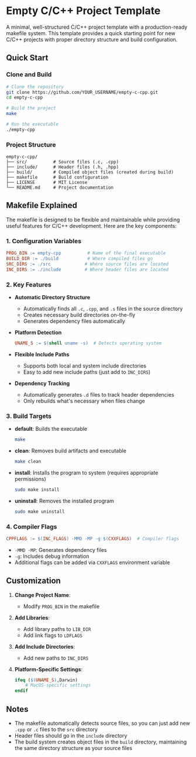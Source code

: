 # Empty C/C++ Project Template

A minimal, well-structured C/C++ project template with a production-ready makefile system. This template provides a quick starting point for new C/C++ projects with proper directory structure and build configuration.

## Quick Start

### Clone and Build

```bash
# Clone the repository
git clone https://github.com/YOUR_USERNAME/empty-c-cpp.git
cd empty-c-cpp

# Build the project
make

# Run the executable
./empty-cpp
```

### Project Structure

```
empty-c-cpp/
├── src/          # Source files (.c, .cpp)
├── include/      # Header files (.h, .hpp)
├── build/        # Compiled object files (created during build)
├── makefile      # Build configuration
├── LICENSE       # MIT License
└── README.md     # Project documentation
```

## Makefile Explained

The makefile is designed to be flexible and maintainable while providing useful features for C/C++ development. Here are the key components:

### 1. Configuration Variables

```makefile
PROG_BIN := empty-cpp          # Name of the final executable
BUILD_DIR := ./build           # Where compiled files go
SRC_DIRS := ./src             # Where source files are located
INC_DIRS := ./include         # Where header files are located
```

### 2. Key Features

- **Automatic Directory Structure**
  - Automatically finds all `.c`, `.cpp`, and `.s` files in the source directory
  - Creates necessary build directories on-the-fly
  - Generates dependency files automatically

- **Platform Detection**
  ```makefile
  UNAME_S := $(shell uname -s)  # Detects operating system
  ```

- **Flexible Include Paths**
  - Supports both local and system include directories
  - Easy to add new include paths (just add to `INC_DIRS`)

- **Dependency Tracking**
  - Automatically generates `.d` files to track header dependencies
  - Only rebuilds what's necessary when files change

### 3. Build Targets

- **default**: Builds the executable
  ```bash
  make
  ```

- **clean**: Removes build artifacts and executable
  ```bash
  make clean
  ```

- **install**: Installs the program to system (requires appropriate permissions)
  ```bash
  sudo make install
  ```

- **uninstall**: Removes the installed program
  ```bash
  sudo make uninstall
  ```

### 4. Compiler Flags

```makefile
CPPFLAGS := $(INC_FLAGS) -MMD -MP -g $(CXXFLAGS)  # Compiler flags
```
- `-MMD -MP`: Generates dependency files
- `-g`: Includes debug information
- Additional flags can be added via `CXXFLAGS` environment variable

## Customization

1. **Change Project Name**:
   - Modify `PROG_BIN` in the makefile

2. **Add Libraries**:
   - Add library paths to `LIB_DIR`
   - Add link flags to `LDFLAGS`

3. **Add Include Directories**:
   - Add new paths to `INC_DIRS`

4. **Platform-Specific Settings**:
   ```makefile
   ifeq ($(UNAME_S),Darwin)
       # MacOS-specific settings
   endif
   ```

## Notes

- The makefile automatically detects source files, so you can just add new `.cpp` or `.c` files to the `src` directory
- Header files should go in the `include` directory
- The build system creates object files in the `build` directory, maintaining the same directory structure as your source files
